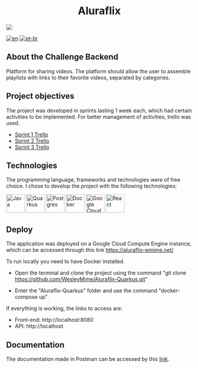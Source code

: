 <h1 align="center"> Aluraflix </h1>

![](https://user-images.githubusercontent.com/55067868/200085508-0fcf6add-0c57-43a7-8db0-34b18ba7b51d.png#vitrinedev)

[![en](https://img.shields.io/badge/lang-en-red.svg)](https://github.com/WesleyMime/Aluraflix-Quarkus/blob/main/README.md)
[![pt-br](https://img.shields.io/badge/lang-pt--br-g.svg)](https://github.com/WesleyMime/Aluraflix-Quarkus/blob/main/README.pt-br.md)

## About the Challenge Backend

Platform for sharing videos. The platform should allow the user to assemble playlists with links to their favorite videos, separated by categories.

## Project objectives

The project was developed in sprints lasting 1 week each, which had certain activities to be implemented. For better management of activities, trello was used.

- [Sprint 1 Trello](https://trello.com/b/Mj5x6lMZ/alura-challenge-backend-semana-1)
- [Sprint 2 Trello](https://trello.com/b/5DavhAH7/alura-challenge-backend-semana-2)
- [Sprint 3 Trello](https://trello.com/b/STIogyU7/alura-challenge-backend-semana-3)

## Technologies

The programming language, frameworks and technologies were of free choice. I chose to develop the project with the following technologies:

<img alt="Java" src="https://cdn.jsdelivr.net/gh/devicons/devicon/icons/java/java-original-wordmark.svg" width="50" height="50" /> <img alt="Quarkus" src="https://design.jboss.org/quarkus/logo/final/SVG/quarkus_icon_rgb_default.svg" width="50" height="50" /> <img alt="Postgres" src="https://cdn.jsdelivr.net/gh/devicons/devicon/icons/postgresql/postgresql-original-wordmark.svg" width="50" height="50" /> <img alt="Docker" src="https://cdn.jsdelivr.net/gh/devicons/devicon/icons/docker/docker-plain-wordmark.svg" width="50" height="50" /> <img alt="Google Cloud" src="https://cdn.jsdelivr.net/gh/devicons/devicon/icons/googlecloud/googlecloud-original.svg" width="50" height="50" /> <img alt="React" src="https://cdn.jsdelivr.net/gh/devicons/devicon/icons/react/react-original-wordmark.svg" width="50" height="50" />


## Deploy


The application was deployed on a Google Cloud Compute Engine instance, which can be accessed through this link https://aluraflix-wmime.net/

To run locally you need to have Docker installed.

- Open the terminal and clone the project using the command
  "git clone https://github.com/WesleyMime/Aluraflix-Quarkus.git"

- Enter the "Aluraflix-Quarkus" folder and use the command "docker-compose up".

If everything is working, the links to access are:
- Front-end: http://localhost:8080
- API: http://localhost

## Documentation

The documentation made in Postman can be accessed by this [link](https://documenter.getpostman.com/view/19203694/2s8YmSsLns).
